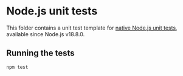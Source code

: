 # Node.js unit tests

This folder contains a unit test template for [native Node.js unit tests](https://nodejs.org/api/test.html#test-runner), available since Node.js v18.8.0.

## Running the tests

```bash
npm test
```
